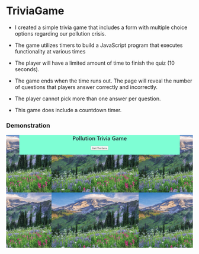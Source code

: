 # TriviaGame

- I created a simple trivia game that includes a form with multiple choice options regarding our pollution crisis.

- The game utilizes timers to build a JavaScript program that executes functionality at various times

- The player will have a limited amount of time to finish the quiz (10 seconds).

- The game ends when the time runs out. The page will reveal the number of questions that players answer correctly and incorrectly.

- The player cannot pick more than one answer per question.

- This game does include a countdown timer.

### Demonstration

![gif](Trivia.gif)
